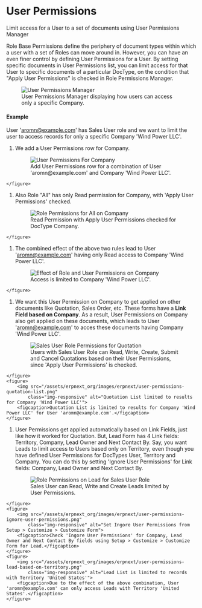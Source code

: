 # User Permissions

<p class="lead">Limit access for a User to a set of documents using User Permissions Manager</p>

Role Base Permissions define the periphery of document types within which a user with a set of Roles can move around in. However, you can have an even finer control by defining User Permissions for a User. By setting specific documents in User Permissions list, you can limit access for that User to specific documents of a particular DocType, on the condition that "Apply User Permissions" is checked in Role Permissions Manager.

<figure>
	<img src="/assets/erpnext_org/images/erpnext/user-permissions-company.png"
		class="img-responsive" alt="User Permissions Manager">
	<figcaption>User Permissions Manager displaying how users can access only a specific Company.</figcaption>
</figure>

#### Example

User 'aromn@example.com' has Sales User role and we want to limit the user to access records for only a specific Company 'Wind Power LLC'.

  1. We add a User Permissions row for Company.
	<figure>
		<img src="/assets/erpnext_org/images/erpnext/user-permission-user-limited-by-company.png"
			class="img-responsive" alt="User Permissions For Company">
		<figcaption>Add User Permissions row for a combination of User 'aromn@example.com' and Company 'Wind Power LLC'.</figcaption>
	</figure>

  1. Also Role "All" has only Read permission for Company, with 'Apply User Permissions' checked.
	<figure>
		<img src="/assets/erpnext_org/images/erpnext/user-permissions-company-role-all.png"
			class="img-responsive" alt="Role Permissions for All on Company">
		<figcaption>Read Permission with Apply User Permissions checked for DocType Company.</figcaption>
	</figure>

  1. The combined effect of the above two rules lead to User 'aromn@example.com' having only Read access to Company 'Wind Power LLC'.
	<figure>
		<img src="/assets/erpnext_org/images/erpnext/user-permissions-company-wind-power-llc.png"
			class="img-responsive" alt="Effect of Role and User Permissions on Company">
		<figcaption>Access is limited to Company 'Wind Power LLC'.</figcaption>
	</figure>

  1. We want this User Permission on Company to get applied on other documents like Quotation, Sales Order, etc. 
These forms have a **Link Field based on Company**. As a result, User Permissions on Company also get applied on these documents, which leads to User 'aromn@example.com' to acces these documents having Company 'Wind Power LLC'.
	<figure>
		<img src="/assets/erpnext_org/images/erpnext/user-permissions-quotation-sales-user.png"
			class="img-responsive" alt="Sales User Role Permissions for Quotation">
		<figcaption>Users with Sales User Role can Read, Write, Create, Submit and Cancel Quotations based on their User Permissions, since 'Apply User Permissions' is checked.</figcaption>
	</figure>   
	<figure>
		<img src="/assets/erpnext_org/images/erpnext/user-permissions-quotation-list.png"
			class="img-responsive" alt="Quotation List limited to results for Company 'Wind Power LLC'">
		<figcaption>Quotation List is limited to results for Company 'Wind Power LLC' for User 'aromn@example.com'.</figcaption>
	</figure>
	
  1. User Permissions get applied automatically based on Link Fields, just like how it worked for Quotation. But, Lead Form has 4 Link fields: Territory, Company, Lead Owner and Next Contact By. Say, you want Leads to limit access to Users based only on Territory, even though you have defined User Permissions for DocTypes User, Territory and Company. You can do this by setting 'Ignore User Permissions' for Link fields: Company, Lead Owner and Next Contact By.
	<figure>
		<img src="/assets/erpnext_org/images/erpnext/user-permissions-lead-role-permissions.png"
			class="img-responsive" alt="Role Permissions on Lead for Sales User Role">
		<figcaption>Sales User can Read, Write and Create Leads limited by User Permissions.</figcaption>
	</figure>   
	<figure>
		<img src="/assets/erpnext_org/images/erpnext/user-permissions-ignore-user-permissions.png"
			class="img-responsive" alt="Set Ingore User Permissions from Setup > Customize > Customize Form">
		<figcaption>Check 'Ingore User Permissions' for Company, Lead Owner and Next Contact By fields using Setup > Customize > Customize Form for Lead.</figcaption>
	</figure>   
	<figure>
		<img src="/assets/erpnext_org/images/erpnext/user-permissions-lead-based-on-territory.png"
			class="img-responsive" alt="Lead List is limited to records with Territory 'United States'">
		<figcaption>Due to the effect of the above combination, User 'aromn@example.com' can only access Leads with Territory 'United States'.</figcaption>
	</figure>
  



